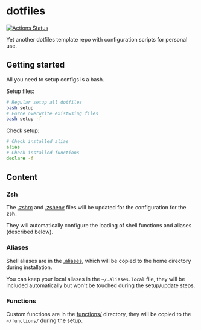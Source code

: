 # dotfiles

[![Actions Status](https://github.com/dlampsi/dotfiles/workflows/checks/badge.svg)](https://github.com/dlampsi/dotfiles/actions)

Yet another dotfiles template repo with configuration scripts for personal use.

## Getting started

All you need to setup configs is a bash.

Setup files:
```bash
# Regular setup all dotfiles
bash setup
# Force overwrite existwsing files
bash setup -f
```

Check setup:
```bash
# Check installed alias
alias
# Check installed functions
declare -f
```

<!-- https://github.com/webpro/awesome-dotfiles -->

## Content

### Zsh

The [.zshrc](.zshrc) and [.zshenv](.zshenv) files will be updated for the configuration for the zsh.

They will automatically configure the loading of shell functions and aliases (described below).

### Aliases

Shell aliases are in the [.aliases](.aliases), which will be copied to the home directory during installation.

You can keep your local aliases in the `~/.aliases.local` file, they will be included automatically but won't be touched during the setup/update steps.

### Functions

Custom functions are in the [functions/](functions/) directory, they will be copied to the `~/functions/` during the setup.
